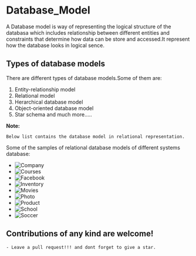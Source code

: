 # Database_Model

A Database model is way of representing the logical structure of the databasa which includes relationship between different entities and constraints that determine how data can be store and accessed.It represent how the database looks in logical sence.

## Types of database models

There are different types of database models.Some of them are:

1. Entity-relationship model
2. Relational model
3. Herarchical database model
4. Object-oriented database model
5. Star schema
and much more.....

**Note:**
    
    Below list contains the database model in relational representation.

Some of the samples of relational database models of different systems database:

- ![Company](./Company)
- ![Courses](./Courses)
- ![Facebook](./Facebook)
- ![Inventory](./Inventory)
- ![Movies](./Movies)
- ![Photo](./Photo)
- ![Product](./Product)
- ![School](./School)
- ![Soccer](./Soccer)

## Contributions of any kind  are welcome!

    - Leave a pull request!!! and dont forget to give a star.
